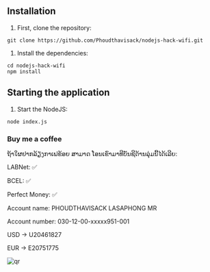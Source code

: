 ## Installation

1. First, clone the repository:

```
git clone https://github.com/Phoudthavisack/nodejs-hack-wifi.git

```

1. Install the dependencies:

```
cd nodejs-hack-wifi
npm install

```

## Starting the application

1. Start the NodeJS:

```
node index.js

```

### Buy me a coffee

ຖ້າໃຜຢາກລ້ຽງກາເຟຂ້ອຍ ສາມາດ ໂອນເຂົາມາທີບັນຊີດ້ານລຸ່ມນີ້ໄດ້ເລີຍ:

LABNet: ✅

BCEL: ✅

Perfect Money: ✅

Account name: PHOUDTHAVISACK LASAPHONG MR

Account number: 030-12-00-xxxxx951-001 

USD -> U20461827

EUR -> E20751775	

![qr](https://chart.googleapis.com/chart?cht=qr&chl=00020101021138670016A00526628466257701082771041802030010324CCHRJZRJZWUDWNQVHEXUHNOQ53034185802LA63049B5F&chs=200x200&choe=UTF-8)
